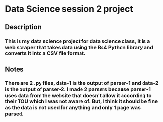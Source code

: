 # **Data Science session 2 project** <br/>
## **Description** <br/>
### This is my data science project for data science class, it is a web scraper that takes data using the Bs4 Python library and converts it into a CSV file format. <br/>
## **Notes** <br/>
### There are 2 .py files, data-1 is the output of parser-1 and data-2 is the output of parser-2. I made 2 parsers because parser-1 uses data from the website that doesn't allow it according to their TOU which I was not aware of. But, I think it should be fine as the data is not used for anything and only 1 page was parsed.
